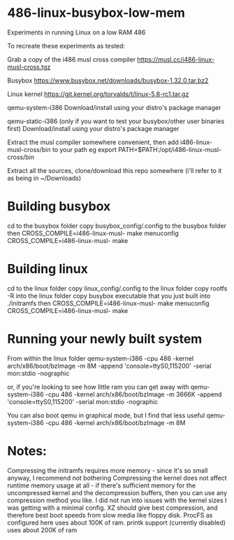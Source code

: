 # 486-linux-busybox-low-mem
Experiments in running Linux on a low RAM 486

To recreate these experiments as tested:

Grab a copy of the i486 musl cross compiler
https://musl.cc/i486-linux-musl-cross.tgz

Busybox
https://www.busybox.net/downloads/busybox-1.32.0.tar.bz2

Linux kernel
https://git.kernel.org/torvalds/t/linux-5.8-rc1.tar.gz

qemu-system-i386
Download/install using your distro's package manager

qemu-static-i386 (only if you want to test your busybox/other user binaries first)
Download/install using your distro's package manager


Extract the musl compiler somewhere convenient, then add i486-linux-musl-cross/bin to your path
eg
export PATH=$PATH:/opt/i486-linux-musl-cross/bin

Extract all the sources, clone/download this repo somewhere (i'll refer to it as being in ~/Downloads)

# Building busybox
cd to the busybox folder
copy busybox_config/.config to the busybox folder
then
CROSS_COMPILE=i486-linux-musl- make menuconfig
CROSS_COMPILE=i486-linux-musl- make

# Building linux
cd to the linux folder
copy linux_config/.config to the linux folder
copy rootfs -R into the linux folder
copy busybox executable that you just built into ./initramfs
then
CROSS_COMPILE=i486-linux-musl- make menuconfig
CROSS_COMPILE=i486-linux-musl- make

# Running your newly built system
From within the linux folder
qemu-system-i386 -cpu 486 -kernel arch/x86/boot/bzImage -m 8M -append 'console=ttyS0,115200' -serial mon:stdio -nographic

or, if you're looking to see how little ram you can get away with
qemu-system-i386 -cpu 486 -kernel arch/x86/boot/bzImage -m 3666K -append 'console=ttyS0,115200' -serial mon:stdio -nographic

You can also boot qemu in graphical mode, but I find that less useful
qemu-system-i386 -cpu 486 -kernel arch/x86/boot/bzImage -m 8M

# Notes:
Compressing the initramfs requires more memory - since it's so small anyway, I recommend not bothering
Compressing the kernel does not affect runtime memory usage at all - if there's sufficient memory for the uncompressed kernel and the decompression buffers, then you can use any compression method you like. I did not run into issues with the kernel sizes I was getting with a minimal config. XZ should give best compression, and therefore best boot speeds from slow media like floppy disk.
ProcFS as configured here uses about 100K of ram.
printk support (currently disabled) uses about 200K of ram